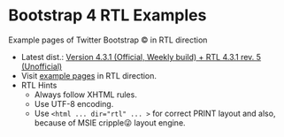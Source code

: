 # Bootstrap 4 RTL Examples
Example pages of Twitter Bootstrap &copy; in RTL direction
- Latest dist.: [Version 4.3.1 (Official, Weekly build) + RTL 4.3.1 rev. 5 (Unofficial)](https://perseusthegreat.github.io/bs4rtl-examples/archive/bootstrap-4.3.1-plus-rtl-rev.5-dist.zip)
- Visit [example pages](https://perseusthegreat.github.io/bs4rtl-examples/) in RTL direction.
- RTL Hints
  - Always follow XHTML rules.
  - Use UTF-8 encoding.
  - Use `<html ... dir="rtl" ... >` for correct PRINT layout and also, because of MSIE cripple😜 layout engine.
  